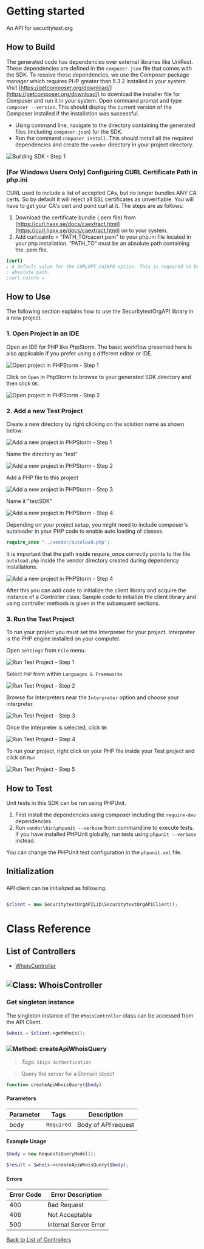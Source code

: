 # Getting started

An API for securitytext.org

## How to Build

The generated code has dependencies over external libraries like UniRest. These dependencies are defined in the ```composer.json``` file that comes with the SDK. 
To resolve these dependencies, we use the Composer package manager which requires PHP greater than 5.3.2 installed in your system. 
Visit [https://getcomposer.org/download/](https://getcomposer.org/download/) to download the installer file for Composer and run it in your system. 
Open command prompt and type ```composer --version```. This should display the current version of the Composer installed if the installation was successful.

* Using command line, navigate to the directory containing the generated files (including ```composer.json```) for the SDK. 
* Run the command ```composer install```. This should install all the required dependencies and create the ```vendor``` directory in your project directory.

![Building SDK - Step 1](https://apidocs.io/illustration/php?step=installDependencies&workspaceFolder=securitytext.org%20API-PHP)

### [For Windows Users Only] Configuring CURL Certificate Path in php.ini

CURL used to include a list of accepted CAs, but no longer bundles ANY CA certs. So by default it will reject all SSL certificates as unverifiable. You will have to get your CA's cert and point curl at it. The steps are as follows:

1. Download the certificate bundle (.pem file) from [https://curl.haxx.se/docs/caextract.html](https://curl.haxx.se/docs/caextract.html) on to your system.
2. Add curl.cainfo = "PATH_TO/cacert.pem" to your php.ini file located in your php installation. “PATH_TO” must be an absolute path containing the .pem file.

```ini
[curl]
; A default value for the CURLOPT_CAINFO option. This is required to be an
; absolute path.
;curl.cainfo =
```

## How to Use

The following section explains how to use the SecuritytextOrgAPI library in a new project.

### 1. Open Project in an IDE

Open an IDE for PHP like PhpStorm. The basic workflow presented here is also applicable if you prefer using a different editor or IDE.

![Open project in PHPStorm - Step 1](https://apidocs.io/illustration/php?step=openIDE&workspaceFolder=securitytext.org%20API-PHP)

Click on ```Open``` in PhpStorm to browse to your generated SDK directory and then click ```OK```.

![Open project in PHPStorm - Step 2](https://apidocs.io/illustration/php?step=openProject0&workspaceFolder=securitytext.org%20API-PHP)     

### 2. Add a new Test Project

Create a new directory by right clicking on the solution name as shown below:

![Add a new project in PHPStorm - Step 1](https://apidocs.io/illustration/php?step=createDirectory&workspaceFolder=securitytext.org%20API-PHP)

Name the directory as "test"

![Add a new project in PHPStorm - Step 2](https://apidocs.io/illustration/php?step=nameDirectory&workspaceFolder=securitytext.org%20API-PHP)
   
Add a PHP file to this project

![Add a new project in PHPStorm - Step 3](https://apidocs.io/illustration/php?step=createFile&workspaceFolder=securitytext.org%20API-PHP)

Name it "testSDK"

![Add a new project in PHPStorm - Step 4](https://apidocs.io/illustration/php?step=nameFile&workspaceFolder=securitytext.org%20API-PHP)

Depending on your project setup, you might need to include composer's autoloader in your PHP code to enable auto loading of classes.

```PHP
require_once "../vendor/autoload.php";
```

It is important that the path inside require_once correctly points to the file ```autoload.php``` inside the vendor directory created during dependency installations.

![Add a new project in PHPStorm - Step 4](https://apidocs.io/illustration/php?step=projectFiles&workspaceFolder=securitytext.org%20API-PHP)

After this you can add code to initialize the client library and acquire the instance of a Controller class. Sample code to initialize the client library and using controller methods is given in the subsequent sections.

### 3. Run the Test Project

To run your project you must set the Interpreter for your project. Interpreter is the PHP engine installed on your computer.

Open ```Settings``` from ```File``` menu.

![Run Test Project - Step 1](https://apidocs.io/illustration/php?step=openSettings&workspaceFolder=securitytext.org%20API-PHP)

Select ```PHP``` from within ```Languages & Frameworks```

![Run Test Project - Step 2](https://apidocs.io/illustration/php?step=setInterpreter0&workspaceFolder=securitytext.org%20API-PHP)

Browse for Interpreters near the ```Interpreter``` option and choose your interpreter.

![Run Test Project - Step 3](https://apidocs.io/illustration/php?step=setInterpreter1&workspaceFolder=securitytext.org%20API-PHP)

Once the interpreter is selected, click ```OK```

![Run Test Project - Step 4](https://apidocs.io/illustration/php?step=setInterpreter2&workspaceFolder=securitytext.org%20API-PHP)

To run your project, right click on your PHP file inside your Test project and click on ```Run```

![Run Test Project - Step 5](https://apidocs.io/illustration/php?step=runProject&workspaceFolder=securitytext.org%20API-PHP)

## How to Test

Unit tests in this SDK can be run using PHPUnit. 

1. First install the dependencies using composer including the `require-dev` dependencies.
2. Run `vendor\bin\phpunit --verbose` from commandline to execute tests. If you have 
   installed PHPUnit globally, run tests using `phpunit --verbose` instead.

You can change the PHPUnit test configuration in the `phpunit.xml` file.

## Initialization

### 

API client can be initialized as following.

```php

$client = new SecuritytextOrgAPILib\SecuritytextOrgAPIClient();
```


# Class Reference

## <a name="list_of_controllers"></a>List of Controllers

* [WhoisController](#whois_controller)

## <a name="whois_controller"></a>![Class: ](https://apidocs.io/img/class.png ".WhoisController") WhoisController

### Get singleton instance

The singleton instance of the ``` WhoisController ``` class can be accessed from the API Client.

```php
$whois = $client->getWhois();
```

### <a name="create_api_whois_query"></a>![Method: ](https://apidocs.io/img/method.png ".WhoisController.createApiWhoisQuery") createApiWhoisQuery

> *Tags:*  ``` Skips Authentication ``` 

> Query the server for a Domain object


```php
function createApiWhoisQuery($body)
```

#### Parameters

| Parameter | Tags | Description |
|-----------|------|-------------|
| body |  ``` Required ```  | Body of API request |



#### Example Usage

```php
$body = new RequestsQueryModel();

$result = $whois->createApiWhoisQuery($body);

```

#### Errors

| Error Code | Error Description |
|------------|-------------------|
| 400 | Bad Request |
| 406 | Not Acceptable |
| 500 | Internal Server Error |



[Back to List of Controllers](#list_of_controllers)



